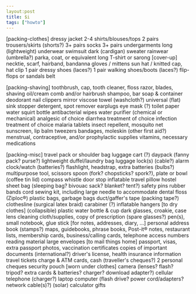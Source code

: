 ```yaml
---
layout:post
title: $i
tags: ["howto"]
---
```


[packing-clothes]
dressy jacket
2-4 shirts/blouses/tops
2 pairs trousers/skirts (shorts?)
3+ pairs socks
3+ pairs undergarments
long (lightweight) underwear
swimsuit
dark (cardigan) sweater
rainwear (umbrella?)
parka, coat, or equivalent
long T-shirt or sarong [cover-up]
necktie, scarf, hairband, bandanna
gloves / mittens
sun hat / knitted cap, hat clip
1 pair dressy shoes (laces?)
1 pair walking shoes/boots (laces?)
flip-flops or sandals
belt

[packing-shaving]
toothbrush, cap, tooth cleaner, floss
razor, blades, shaving oil/cream
comb and/or hairbrush
shampoo, bar soap & container
deodorant
nail clippers
mirror
viscose towel (washcloth?)
universal (flat) sink stopper
detergent, spot remover
earplugs 
eye mask (?)
toilet paper
water squirt bottle
antibacterial wipes
water purifier (chemical or mechanical) 
analgesic of choice
diarrhea treatment of choice
infection treatment of choice
malaria tablets
insect repellent, mosquito net
sunscreen, lip balm
tweezers
bandages, moleskin (other first aid?)
menstrual, contraceptive, and/or prophylactic supplies
vitamins, necessary medications

[packing-misc]
travel pack or shoulder bag 
luggage cart (?)
daypack (fanny pack? purse?)
lightweight duffel/laundry bag
luggage lock(s) (cable?)
alarm clock/watch (batteries?)
flashlight, headstrap, extra batteries (bulbs?)
multipurpose tool, scissors
spoon (fork? chopsticks? spork?),
plate or bowl (coffee tin lid) 
compass
whistle
door stop
inflatable travel pillow
hostel sheet bag (sleeping bag?  bivouac sack? blanket? tent?)
safety pins
rubber bands
cord
sewing kit, including large needle to accommodate dental floss
(Ziploc®) plastic bags, garbage bags
duct/gaffer's tape (packing tape?)
clothesline (surgical latex braid) 
carabiner (?)
inflatable hangers [to dry clothes]
(collapsible) plastic water bottle & cup
dark glasses, croakie, case
lens cleaning cloth/supplies, copy of prescription (spare glasses?)
pen(s), small notebook, glue stick [for notes, addresses, diary, …]
personal address book (stamps?)
maps, guidebooks, phrase books, Post-it® notes, restaurant lists, membership cards, business/calling cards, telephone access numbers
reading material
large envelopes [to mail things home]
passport, visas, extra passport photos, vaccination certificates
copies of important documents
(international?) driver's license, health insurance information
travel tickets
charge & ATM cards, cash (traveller's cheques?)
2 personal cheques
security pouch [worn under clothes]
camera (lenses? flash? tripod? extra cards & batteries? charger? download adapter?)
cellular telephone (charger?)
laptop computer (flash drive? power cord/adapters? network cable(s)?)
(solar) calculator
gifts
